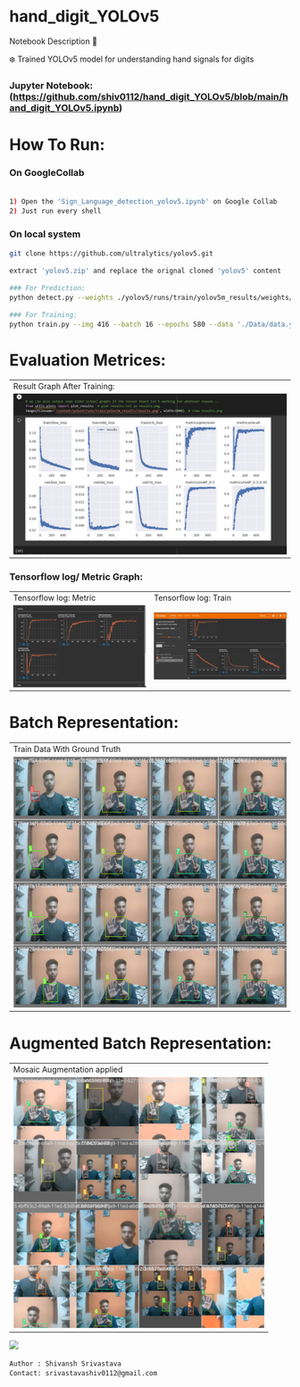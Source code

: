 # hand_digit_YOLOv5

Notebook Description 📄

❄️ Trained YOLOv5 model for understanding hand signals for digits

### Jupyter Notebook: (https://github.com/shiv0112/hand_digit_YOLOv5/blob/main/hand_digit_YOLOv5.ipynb)

# How To Run:
### On GoogleCollab
```bash

1) Open the 'Sign_Language_detection_yolov5.ipynb' on Google Collab
2) Just run every shell

```

### On local system
```bash
git clone https://github.com/ultralytics/yolov5.git
```
```bash
extract 'yolov5.zip' and replace the orignal cloned 'yolov5' content
```
```bash
### For Prediction:
python detect.py --weights ./yolov5/runs/train/yolov5m_results/weights/best.pt --img 416 --conf 0.5 --source ./Data/test/images
```
```bash
### For Training:
python train.py --img 416 --batch 16 --epochs 580 --data './Data/data.yaml' --cfg ./yolov5/models/custom_yolov5m.yaml --weights 'yolov5m.pt'  --name yolov5m_results  --cache
```

# Evaluation Metrices:
 <table>
  <tr>
    <td>Result Graph After Training:</td>
  </tr>
  <tr>
    <td><img src="screenshots/results_graph.jpg" ></td>
  </tr>
 </table>

### Tensorflow log/ Metric Graph:
 <table>
  <tr>
    <td>Tensorflow log: Metric</td>
    <td>Tensorflow log: Train</td>
  </tr>
  <tr>
    <td><img src="screenshots//tensorflowlog.jpg" ></td>
    <td><img src="screenshots//tensorflowlog2.jpg"> </td>
  </tr>
 </table>

  # Batch Representation:
 <table>
  <tr>
    <td>Train Data With Ground Truth</td>
  </tr>
  <tr>
    <td><img   height="450" src="screenshots/0.jpeg" ></td>
  </tr>
 </table>

 # Augmented Batch Representation:

<table>
  <tr>
    <td>Mosaic Augmentation applied</td>
  </tr>
  <tr>
    <td><img   height="450" src="screenshots/1.jpeg" ></td>
  </tr>
 </table>

<img   height="450" src="screenshots/Demo.gif" >

```bash
Author : Shivansh Srivastava
Contact: srivastavashiv0112@gmail.com
```


